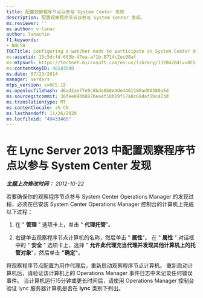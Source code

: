 ```yaml
---
title: 配置观察程序节点以参与 System Center 发现
description: 配置观察程序节点以参与 System Center 发现。
ms.reviewer: ''
ms.author: v-lanac
author: lanachin
f1.keywords:
- NOCSH
TOCTitle: Configuring a watcher node to participate in System Center discovery
ms:assetid: 15c5dcfd-603b-47ea-af1b-8714c2ec08af
ms:mtpsurl: https://technet.microsoft.com/en-us/library/JJ204704(v=OCS.15)
ms:contentKeyID: 48183500
ms.date: 07/23/2014
manager: serdars
mtps_version: v=OCS.15
ms.openlocfilehash: d6a42ae77e0c8bde8b8e4de4461180ad00380a5d
ms.sourcegitcommit: 36fee89bb887bea4f18b19f17a8c69daf5bc423d
ms.translationtype: MT
ms.contentlocale: zh-CN
ms.lasthandoff: 11/26/2020
ms.locfileid: "49433465"
---
```

# <a name="configuring-a-watcher-node-in-lync-server-2013-to-participate-in-system-center-discovery"></a>在 Lync Server 2013 中配置观察程序节点以参与 System Center 发现

<div data-xmlns="http://www.w3.org/1999/xhtml">

<div class="topic" data-xmlns="http://www.w3.org/1999/xhtml" data-msxsl="urn:schemas-microsoft-com:xslt" data-cs="https://msdn.microsoft.com/">

<div data-asp="https://msdn2.microsoft.com/asp">



</div>

<div id="mainSection">

<div id="mainBody">

<span> </span>

_**主题上次修改时间：** 2012-10-22_

若要确保你的观察程序节点参与 System Center Operations Manager 的发现过程，必须在已安装 System Center Operations Manager 控制台的计算机上完成以下过程：

1.  在 " **管理** " 选项卡上，单击 " **代理托管**"。

2.  右键单击观察程序节点计算机的名称，然后单击 " **属性**"。 在 " **属性** " 对话框中的 " **安全** " 选项卡上，选择 " **允许此代理充当代理并发现其他计算机上的托管对象**"，然后单击 **"确定"**。

将观察程序节点配置为用作代理后，重新启动观察程序节点计算机。 重新启动计算机后，请验证该计算机上的 Operations Manager 事件日志中未记录任何错误事件。 当计算机运行15分钟或更长时间后，请使用 Operations Manager 控制台验证 lync 服务器计算机是否在 **lync** 类别下列出。

</div>

<span> </span>

</div>

</div>

</div>

